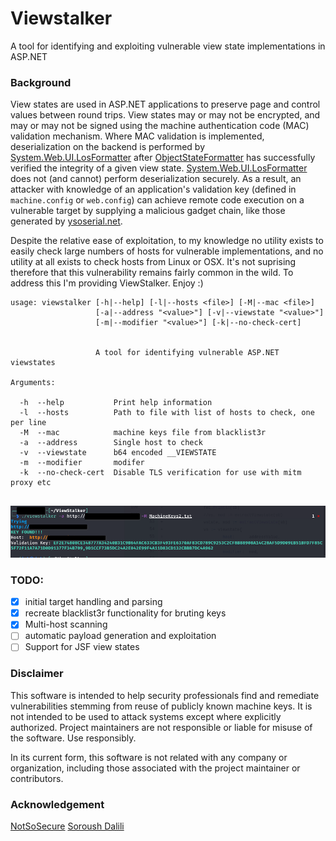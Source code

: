# Viewstalker
A tool for identifying and exploiting vulnerable view state implementations in ASP.NET


### Background

View states are used in ASP.NET applications to preserve page and control values between round trips. View states may or may not be encrypted, and may or may not be signed using the machine authentication code (MAC) validation mechanism. Where MAC validation is implemented, deserialization on the backend is performed by [System.Web.UI.LosFormatter](https://docs.microsoft.com/en-us/dotnet/api/system.web.ui.losformatter?view=netframework-4.8) after [ObjectStateFormatter](https://learn.microsoft.com/en-us/dotnet/api/system.web.ui.objectstateformatter?view=netframework-4.8) has successfully verified the integrity of a given view state. [System.Web.UI.LosFormatter](https://docs.microsoft.com/en-us/dotnet/api/system.web.ui.losformatter?view=netframework-4.8) does not (and cannot) perform deserialization securely. As a result, an attacker with knowledge of an application's validation key (defined in `machine.config` or `web.config`) can achieve remote code execution on a vulnerable target by supplying a malicious gadget chain, like those generated by [ysoserial.net](https://github.com/pwntester/ysoserial.net).

Despite the relative ease of exploitation, to my knowledge no utility exists to easily check large numbers of hosts for vulnerable implementations, and no utility at all exists to check hosts from Linux or OSX. It's not suprising therefore that this vulnerability remains fairly common in the wild. To address this I'm providing ViewStalker. Enjoy :)

```
usage: viewstalker [-h|--help] [-l|--hosts <file>] [-M|--mac <file>]
                   [-a|--address "<value>"] [-v|--viewstate "<value>"]
                   [-m|--modifier "<value>"] [-k|--no-check-cert]


                   A tool for identifying vulnerable ASP.NET viewstates

Arguments:

  -h  --help           Print help information
  -l  --hosts          Path to file with list of hosts to check, one per line
  -M  --mac            machine keys file from blacklist3r
  -a  --address        Single host to check
  -v  --viewstate      b64 encoded __VIEWSTATE
  -m  --modifier       modifer
  -k  --no-check-cert  Disable TLS verification for use with mitm proxy etc


```

![success](./viewstalker_single.png)



### TODO:
- [x] initial target handling and parsing
- [x] recreate blacklist3r functionality for bruting keys
- [x] Multi-host scanning
- [ ] automatic payload generation and exploitation
- [ ] Support for JSF view states

### Disclaimer

This software is intended to help security professionals find and remediate vulnerabilities stemming from reuse of publicly known machine keys. It is not intended to be used to attack systems except where explicitly authorized. Project maintainers are not responsible or liable for misuse of the software. Use responsibly.

In its current form, this software is not related with any company or organization, including those associated with the project maintainer or contributors.

### Acknowledgement
[NotSoSecure](https://github.com/NotSoSecure)
[Soroush Dalili](https://soroush.secproject.com/blog/2019/04/exploiting-deserialisation-in-asp-net-via-viewstate/)

